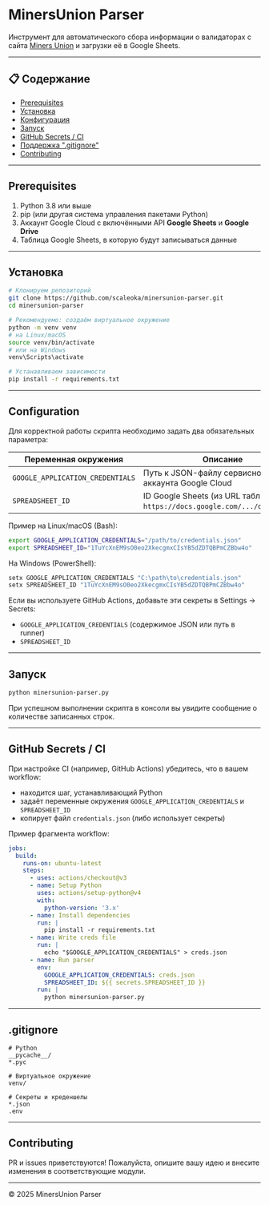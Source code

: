# MinersUnion Parser

Инструмент для автоматического сбора информации о валидаторах с сайта [Miners Union](https://app.minersunion.ai/validators) и загрузки её в Google Sheets.

---

## 📋 Содержание

- [Prerequisites](#prerequisites)
- [Установка](#installation)
- [Конфигурация](#configuration)
- [Запуск](#usage)
- [GitHub Secrets / CI](#github-secrets--ci)
- [Поддержка ".gitignore"](#gitignore)
- [Contributing](#contributing)

---

## Prerequisites

1. Python 3.8 или выше
2. pip (или другая система управления пакетами Python)
3. Аккаунт Google Cloud с включёнными API **Google Sheets** и **Google Drive**
4. Таблица Google Sheets, в которую будут записываться данные

---

## Установка

```bash
# Клонируем репозиторий
git clone https://github.com/scaleoka/minersunion-parser.git
cd minersunion-parser

# Рекомендуемо: создаём виртуальное окружение
python -m venv venv
# на Linux/macOS
source venv/bin/activate
# или на Windows
venv\Scripts\activate

# Устанавливаем зависимости
pip install -r requirements.txt
```

---

## Configuration

Для корректной работы скрипта необходимо задать два обязательных параметра:

| Переменная окружения          | Описание                                                         |
|-------------------------------|------------------------------------------------------------------|
| `GOOGLE_APPLICATION_CREDENTIALS` | Путь к JSON-файлу сервисного аккаунта Google Cloud                |
| `SPREADSHEET_ID`              | ID Google Sheets (из URL таблицы: `https://docs.google.com/.../d/{ID}/...`) |

Пример на Linux/macOS (Bash):
```bash
export GOOGLE_APPLICATION_CREDENTIALS="/path/to/credentials.json"
export SPREADSHEET_ID="1TuYcXnEM9sO0eo2XkecgmxCIsYB5dZDTQBPmCZBbw4o"
```

На Windows (PowerShell):
```powershell
setx GOOGLE_APPLICATION_CREDENTIALS "C:\path\to\credentials.json"
setx SPREADSHEET_ID "1TuYcXnEM9sO0eo2XkecgmxCIsYB5dZDTQBPmCZBbw4o"
```

Если вы используете GitHub Actions, добавьте эти секреты в Settings → Secrets:
- `GOOGLE_APPLICATION_CREDENTIALS` (содержимое JSON или путь в runner)
- `SPREADSHEET_ID`

---

## Запуск

```bash
python minersunion-parser.py
```

При успешном выполнении скрипта в консоли вы увидите сообщение о количестве записанных строк.

---

## GitHub Secrets / CI

При настройке CI (например, GitHub Actions) убедитесь, что в вашем workflow:
- находится шаг, устанавливающий Python
- задаёт переменные окружения `GOOGLE_APPLICATION_CREDENTIALS` и `SPREADSHEET_ID`
- копирует файл `credentials.json` (либо использует секреты)

Пример фрагмента workflow:

```yaml
jobs:
  build:
    runs-on: ubuntu-latest
    steps:
      - uses: actions/checkout@v3
      - name: Setup Python
        uses: actions/setup-python@v4
        with:
          python-version: '3.x'
      - name: Install dependencies
        run: |
          pip install -r requirements.txt
      - name: Write creds file
        run: |
          echo "$GOOGLE_APPLICATION_CREDENTIALS" > creds.json
      - name: Run parser
        env:
          GOOGLE_APPLICATION_CREDENTIALS: creds.json
          SPREADSHEET_ID: ${{ secrets.SPREADSHEET_ID }}
        run: |
          python minersunion-parser.py
```

---

## .gitignore

```gitignore
# Python
__pycache__/
*.pyc

# Виртуальное окружение
venv/

# Секреты и креденшелы
*.json
.env
```

---

## Contributing

PR и issues приветствуются! Пожалуйста, опишите вашу идею и внесите изменения в соответствующие модули.

---

© 2025 MinersUnion Parser
